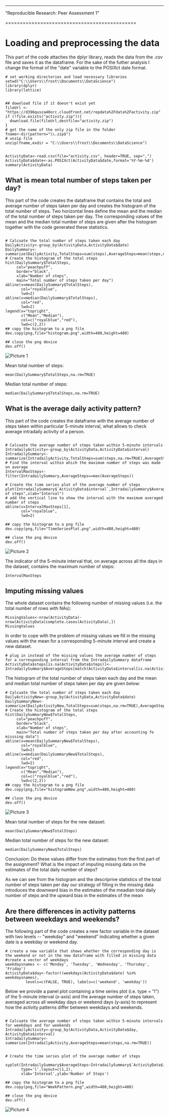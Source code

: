 ---
"Reproducible Research: Peer Assessment 1"

=============================================

# Loading and preprocessing the data  
This part of the code attaches the dplyr library, reads the data from the .csv file and saves it as the dataframe. For the sake of the futher analysis I change the format of the "date" variable to the POSIXct date format. 
```{r}
# set working directories and load necessary libraries
setwd("C:\\Users\\frost\\Documents\\DataScience")
library(dplyr)
library(lattice)


## download file if it doesn't exist yet
fileUrl <- "https://d396qusza40orc.cloudfront.net/repdata%2Fdata%2Factivity.zip"
if (!file.exists("activity.zip")){
  download.file(fileUrl,destfile="activity.zip")	
}
# get the name of the only zip file in the folder
fname<-dir(pattern="\\.zip$")
# unzip file
unzip(fname,exdir = "C:\\Users\\frost\\Documents\\DataScience")


ActivityData<-read.csv(file="activity.csv", header=TRUE, sep=",")
ActivityData$date<-as.POSIXct(ActivityData$date,format='%Y-%m-%d')
summary(ActivityData)
```
## What is mean total number of steps taken per day?
This part of the code creates the dataframe that contains the total and average number of steps taken per day and creates the histogram of the total number of steps. Two horizontal lines define the mean and the median of the total number of steps taken per day. The corresponding values of the mean and the median total number of steps are given after the histogram together with the code generated these statistics.
```{r}

# Calcuate the total number of steps taken each day
DailyActivity<-group_by(ActivityData,ActivityData$date)
DailySummary<-summarize(DailyActivity,TotalSteps=sum(steps),AverageSteps=mean(steps,na.rm=TRUE))
# Create the histogram of the total steps
hist(DailySummary$TotalSteps,
     col="peachpuff",
     border="black",
     xlab="Number of steps",
     main="Total number of steps taken per day")
abline(v=mean(DailySummary$TotalSteps),
       col="royalblue",
       lwd=2)
abline(v=median(DailySummary$TotalSteps),
       col="red",
       lwd=2)
legend(x="topright",
       c("Mean","Median"),
       col=c("royalblue","red"),
       lwd=c(2,2))
## copy the histogram to a png file
dev.copy(png,file="histogram.png",width=480,height=480)

## close the png device
dev.off()
```
![Picture 1](figures/histogram.png)

Mean total number of steps:
```{r}
mean(DailySummary$TotalSteps,na.rm=TRUE)
```
Median total number of steps:
```{r}
median(DailySummary$TotalSteps,na.rm=TRUE)
```
## What is the average daily activity pattern?

This part of the code creates the dataframe with the average number of steps taken within particular 5-minute interval, what allows to check average intradaily activity of a person. 

```{r}

# Calcuate the average number of steps taken within 5-minute intervals
IntradailyActivity<-group_by(ActivityData,ActivityData$interval)
IntradailySummary<-summarize(IntradailyActivity,TotalSteps=sum(steps,na.rm=TRUE),AverageSteps=mean(steps,na.rm=TRUE))
# Find the interval within which the maximum number of steps was made on average
IntervalMaxSteps<-filter(IntradailySummary,AverageSteps==max(AverageSteps))

# Create the time series plot of the average number of steps
plot(IntradailySummary$`ActivityData$interval`,IntradailySummary$AverageSteps,type='l',ylab="Number of steps",xlab="Interval")
# add the vertical line to show the interval with the maximum averaged number of steps
abline(v=IntervalMaxSteps[1],
       col="royalblue",
       lwd=2)

## copy the histogram to a png file
dev.copy(png,file="TimeSeriesPlot.png",width=480,height=480)

## close the png device
dev.off()
```

![Picture 2](figures/TimeSeriesPlot.png)

The indicator of the 5-minute interval that, on average across all the days in the dataset, contains the maximum number of steps:
```{r}
IntervalMaxSteps
```
## Imputing missing values
The whole dataset contains the following number of missing values (i.e. the total number of rows with NAs):


```{r}
MissingValues<-nrow(ActivityData)-nrow(ActivityData[complete.cases(ActivityData),])
MissingValues
```

In order to cope with the problem of missing values we fill in the missing values with the mean for a corresponding 5-minute interval and create a new dataset.

```{r}
# plug in instead of the missing values the average number of steps for a corresponding interval from the IntradailySummary dataframe
ActivityData$steps[is.na(ActivityData$steps)]<-IntradailySummary$AverageSteps[match(ActivityData$interval[is.na(ActivityData$steps)],IntradailySummary$`ActivityData$interval`)]
```

The histogram of the total number of steps taken each day and the mean and median total number of steps taken per day are given below:
```{r}
# Calcuate the total number of steps taken each day
DailyActivityNew<-group_by(ActivityData,ActivityData$date)
DailySummaryNew<-summarize(DailyActivityNew,TotalSteps=sum(steps,na.rm=TRUE),AverageSteps=mean(steps,na.rm=TRUE))
# Create the histogram of the total steps
hist(DailySummaryNew$TotalSteps,
     col="peachpuff",
     border="black",
     xlab="Number of steps",
     main="Total number of steps taken per day after accounting fo misssing data")
abline(v=mean(DailySummaryNew$TotalSteps),
       col="royalblue",
       lwd=2)
abline(v=median(DailySummaryNew$TotalSteps),
       col="red",
       lwd=2)
legend(x="topright",
       c("Mean","Median"),
       col=c("royalblue","red"),
       lwd=c(2,2))
## copy the histogram to a png file
dev.copy(png,file="histogramNew.png",width=480,height=480)

## close the png device
dev.off()
```
![Picture 3](figures/histogramNew.png)


Mean total number of steps for the new dataset:
```{r}
mean(DailySummaryNew$TotalSteps)
```
Median total number of steps for the new dataset:
```{r}
median(DailySummaryNew$TotalSteps)
```
Conclusion:  Do these values differ from the estimates from the first part of the assignment? What is the impact of imputing missing data on the estimates of the total daily number of steps?

As we can see from the histogram and the descriprive statistics of the total number of steps taken per day our strategy of filling in the missing data introduces the downward bias in the estimates of the meadian total daily number of steps and the upward bias in the estimates of the mean 


## Are there differences in activity patterns between weekdays and weekends?

The following part of the code creates a new factor variable in the dataset with two levels -- "weekday" and "weekend" indicating whether a given date is a weekday or weekend day.

```{r}
# create a new variable that shows whether the corresponding day is the weekend or not in the new dataframe with filled in missing data 
#create a vector of weekdays
weekdaysnames <- c('Monday', 'Tuesday', 'Wednesday', 'Thursday', 'Friday')
ActivityData$day<-factor((weekdays(ActivityData$date) %in% weekdaysnames), 
         levels=c(FALSE, TRUE), labels=c('weekend', 'weekday')) 
```


Below we provide a panel plot containing a time series plot (i.e. type = "l") of the 5-minute interval (x-axis) and the average number of steps taken, averaged across all weekday days or weekend days (y-axis) to represent how the activity patterns differ between weekdays and weekends.
```{r}

# Calcuate the average number of steps taken within 5-minute intervals for weekdays and for weekends
IntradailyActivity<-group_by(ActivityData,ActivityData$day, ActivityData$interval)
IntradailySummary<-summarize(IntradailyActivity,AverageSteps=mean(steps,na.rm=TRUE))


# Create the time series plot of the average number of steps

xyplot(IntradailySummary$AverageSteps~IntradailySummary$`ActivityData$interval`|factor(IntradailySummary$`ActivityData$day`),
       type='l',layout=c(1,2),
       xlab='Interval',ylab='Number of Steps')

## copy the histogram to a png file
dev.copy(png,file="WeekPattern.png",width=480,height=480)

## close the png device
dev.off()
```
![Picture 4](figures/WeekPattern.png)
